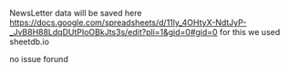 NewsLetter data will be saved here https://docs.google.com/spreadsheets/d/11ly_4OHtyX-NdtJyP-_JvB8H88LdqDUtPIoOBkJts3s/edit?pli=1&gid=0#gid=0   for this we used sheetdb.io



no issue forund 